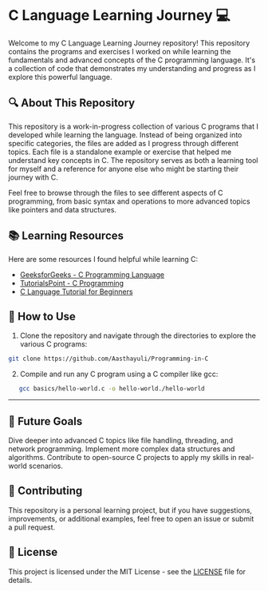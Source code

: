 # C Language Learning Journey 💻

Welcome to my C Language Learning Journey repository! This repository contains the programs and exercises I worked on while learning the fundamentals and advanced concepts of the C programming language. It's a collection of code that demonstrates my understanding and progress as I explore this powerful language.

## 🔍 About This Repository

This repository is a work-in-progress collection of various C programs that I developed while learning the language. Instead of being organized into specific categories, the files are added as I progress through different topics. Each file is a standalone example or exercise that helped me understand key concepts in C. The repository serves as both a learning tool for myself and a reference for anyone else who might be starting their journey with C.

Feel free to browse through the files to see different aspects of C programming, from basic syntax and operations to more advanced topics like pointers and data structures.

## 📚 Learning Resources

Here are some resources I found helpful while learning C:

- [GeeksforGeeks - C Programming Language](https://www.geeksforgeeks.org/c-programming-language/)
- [TutorialsPoint - C Programming](https://www.tutorialspoint.com/cprogramming/)
- [C Language Tutorial for Beginners](https://www.youtube.com/watch?v=irqbmMNs2Bo&t=1509s)

## 🚀 How to Use

1. Clone the repository and navigate through the directories to explore the various C programs:

```bash
git clone https://github.com/Aasthayuli/Programming-in-C
```

2. Compile and run any C program using a C compiler like gcc:

```bash
   gcc basics/hello-world.c -o hello-world./hello-world
```

---

## 🎯 Future Goals

Dive deeper into advanced C topics like file handling, threading, and network programming.
Implement more complex data structures and algorithms.
Contribute to open-source C projects to apply my skills in real-world scenarios.

## 🤝 Contributing

This repository is a personal learning project, but if you have suggestions, improvements, or additional examples, feel free to open an issue or submit a pull request.

## 📝 License

This project is licensed under the MIT License - see the [LICENSE]() file for details.
